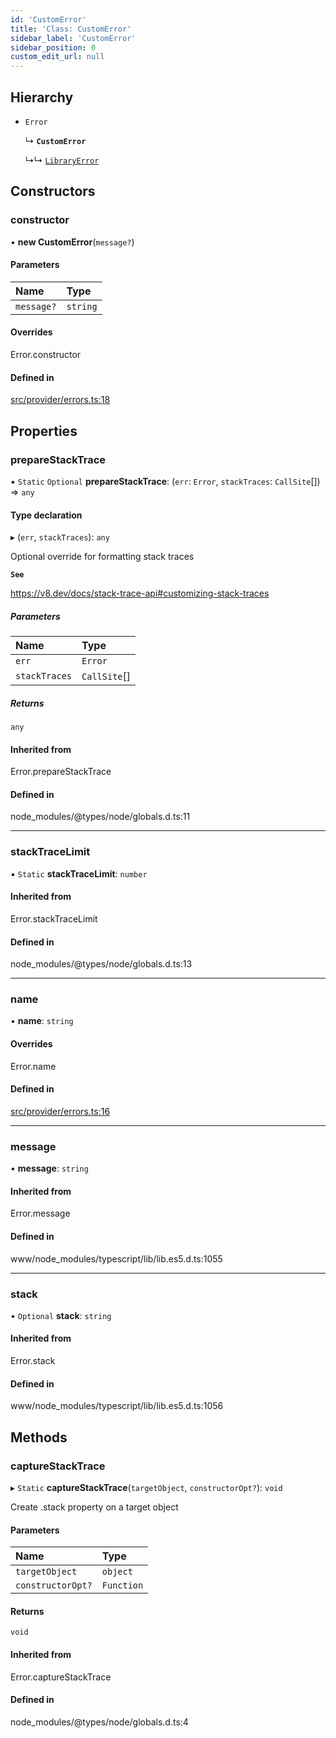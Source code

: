 ```yaml
---
id: 'CustomError'
title: 'Class: CustomError'
sidebar_label: 'CustomError'
sidebar_position: 0
custom_edit_url: null
---
```


## Hierarchy

- `Error`

  ↳ **`CustomError`**

  ↳↳ [`LibraryError`](LibraryError.md)

## Constructors

### constructor

• **new CustomError**(`message?`)

#### Parameters

| Name       | Type     |
| :--------- | :------- |
| `message?` | `string` |

#### Overrides

Error.constructor

#### Defined in

[src/provider/errors.ts:18](https://github.com/starknet-io/starknet.js/blob/v5.24.2/src/provider/errors.ts#L18)

## Properties

### prepareStackTrace

▪ `Static` `Optional` **prepareStackTrace**: (`err`: `Error`, `stackTraces`: `CallSite`[]) => `any`

#### Type declaration

▸ (`err`, `stackTraces`): `any`

Optional override for formatting stack traces

**`See`**

https://v8.dev/docs/stack-trace-api#customizing-stack-traces

##### Parameters

| Name          | Type         |
| :------------ | :----------- |
| `err`         | `Error`      |
| `stackTraces` | `CallSite`[] |

##### Returns

`any`

#### Inherited from

Error.prepareStackTrace

#### Defined in

node_modules/@types/node/globals.d.ts:11

---

### stackTraceLimit

▪ `Static` **stackTraceLimit**: `number`

#### Inherited from

Error.stackTraceLimit

#### Defined in

node_modules/@types/node/globals.d.ts:13

---

### name

• **name**: `string`

#### Overrides

Error.name

#### Defined in

[src/provider/errors.ts:16](https://github.com/starknet-io/starknet.js/blob/v5.24.2/src/provider/errors.ts#L16)

---

### message

• **message**: `string`

#### Inherited from

Error.message

#### Defined in

www/node_modules/typescript/lib/lib.es5.d.ts:1055

---

### stack

• `Optional` **stack**: `string`

#### Inherited from

Error.stack

#### Defined in

www/node_modules/typescript/lib/lib.es5.d.ts:1056

## Methods

### captureStackTrace

▸ `Static` **captureStackTrace**(`targetObject`, `constructorOpt?`): `void`

Create .stack property on a target object

#### Parameters

| Name              | Type       |
| :---------------- | :--------- |
| `targetObject`    | `object`   |
| `constructorOpt?` | `Function` |

#### Returns

`void`

#### Inherited from

Error.captureStackTrace

#### Defined in

node_modules/@types/node/globals.d.ts:4
